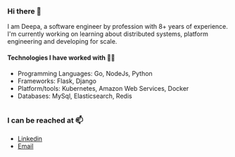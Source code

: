 ### Hi there 👋

I am Deepa, a software engineer by profession with 8+ years of experience. <br/>
I'm currently working on learning about distributed systems, platform engineering and developing for scale.

#### Technologies I have worked with 👨‍💻

* Programming Languages: Go, NodeJs, Python
* Frameworks: Flask, Django
* Platform/tools: Kubernetes, Amazon Web Services, Docker
* Databases: MySql, Elasticsearch, Redis

<a href="https://github.com/deepavk/deepavk">
  <img src="https://github-readme-stats.vercel.app/api/top-langs/?username=deepavk&theme=prussian"  alt=""/>
</a>

### I can be reached at 📫

* [Linkedin](https://www.linkedin.com/in/deepa-vijaykumar-4170b32b/)
* <a href="mailto:deepav88@gmail.com" target="_blank" > Email </a>
  

